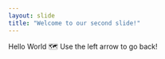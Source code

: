 ```yaml
---
layout: slide
title: "Welcome to our second slide!"
---
```

Hello World :world_map:
Use the left arrow to go back!
